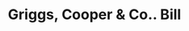 ---
doi: 10.7916/D8766SC0
date_other: '1900'
date_other_textual: 1900-1909
form: printed ephemera
genre:
- Invoices
name:
- Griggs, Cooper & Co.
object_in_context_url: https://biggert.cul.columbia.edu/items/view/ave_biggert_00671
subject_hierarchical_geographic:
- St. Paul, Minnesota, United States
subject_name:
- Griggs, Cooper & Co.
title: Griggs, Cooper & Co.. Bill
sort_title: Griggs, Cooper & Co.. Bill
call_number: ave_biggert_00671
coordinates:
- 44.94416666666666,-93.0936111111111
pid: ave_biggert_00671
identifiers: ave_biggert_00671
thumbnail: false
permalink: /biggert/ave_biggert_00671/
layout: iiif-image-page
---